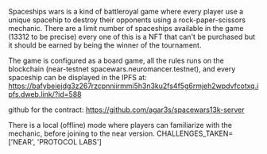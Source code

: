 Spaceships wars is a kind of battleroyal game where every player use a unique spacehip to destroy their opponents using a rock-paper-scissors mechanic.
There are a limit number of spaceships available in the game (13312 to be precise) every one of this is a NFT that can't be purchased but it should be earned by being the winner of the tournament.

The game is configured as a board game, all the rules runs on the blockchain (near-testnet spacewars.neuromancer.testnet), and every spaceship can be displayed in the IPFS at: https://bafybeiejdg3z267rzcpnniirmmi5h3n3ku2fs4f5g6rmjeh2wpdvfcotxq.ipfs.dweb.link/?id=588

github for the contract: https://github.com/agar3s/spacewars13k-server

There is a local (offline) mode where players can familiarize with the mechanic, before joining to the near version.
CHALLENGES_TAKEN=['NEAR', 'PROTOCOL LABS']